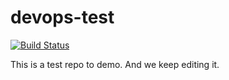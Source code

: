 # devops-test

[![Build Status](https://9484-103-152-180-156.in.ngrok.io/buildStatus/icon?job=devops-test-PIPELINE)](https://9484-103-152-180-156.in.ngrok.io/job/devops-test-PIPELINE/)

This is a test repo to demo. 
And we keep editing it.
